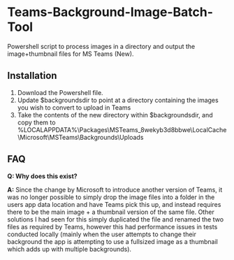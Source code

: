 # Teams-Background-Image-Batch-Tool
Powershell script to process images in a directory and output the image+thumbnail files for MS Teams (New).

## Installation
1. Download the Powershell file.
2. Update $backgroundsdir to point at a directory containing the images you wish to convert to upload in Teams
3. Take the contents of the new directory within $backgroundsdir, and copy them to %LOCALAPPDATA%\Packages\MSTeams_8wekyb3d8bbwe\LocalCache\Microsoft\MSTeams\Backgrounds\Uploads

## FAQ

**Q: Why does this exist?**

**A:** Since the change by Microsoft to introduce another version of Teams, it was no longer possible to simply drop the image files into a folder in the users app data location and have Teams pick this up, and instead requires there to be the main image + a thumbnail version of the same file. Other solutions I had seen for this simply duplicated the file and renamed the two files as required by Teams, however this had performance issues in tests conducted locally (mainly when the user attempts to change their background the app is attempting to use a fullsized image as a thumbnail which adds up with multiple backgrounds).
